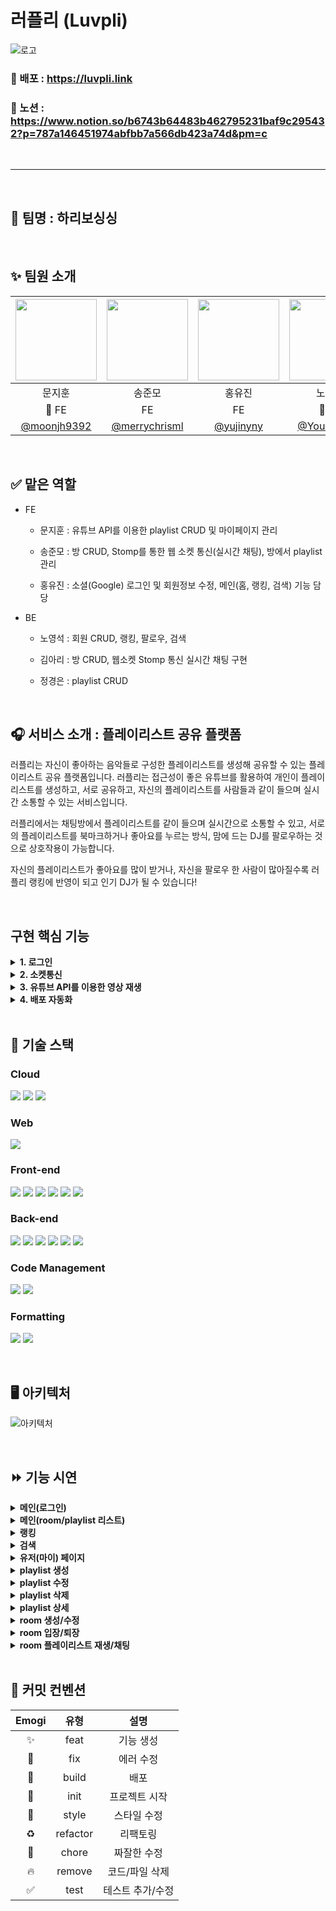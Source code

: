 # 러플리 (Luvpli)

![로고](https://user-images.githubusercontent.com/74370531/205530048-516ae0ad-9cd6-4683-ab1e-104afa0682f6.png)

### 🔗 배포 : https://luvpli.link

### 🔗 노션 : https://www.notion.so/b6743b64483b462795231baf9c295432?p=787a146451974abfbb7a566db423a74d&pm=c

<br/>
<hr/>
<br/>

## 🐻 팀명 : 하리보싱싱 

<br/>

## ✨ 팀원 소개

| <img src="https://user-images.githubusercontent.com/74370531/205542590-a7976816-5e16-4fcd-a8b4-f9fd6f9c5b7e.jpeg" width=130> | <img src="https://user-images.githubusercontent.com/74370531/205542607-04f9d2d8-a721-4614-a31c-8a62975c2174.jpeg" width=130> | <img src="https://user-images.githubusercontent.com/74370531/205542615-6f4d5247-7d2f-4035-8a93-cb1378bf187d.jpeg" width=130> | <img src="https://user-images.githubusercontent.com/74370531/205542630-46f55c38-4dac-4499-a5ea-386f7e335d56.jpg" width=130> | <img src="https://user-images.githubusercontent.com/74370531/205542638-68c63bd6-7059-4c2d-b621-4e1ba38f6f15.jpg" width=130 > | <img src="https://user-images.githubusercontent.com/74370531/205542643-1bae174d-94ce-42f4-a3cf-0ab4db8302f3.jpg" width=130> | 
| :------: | :------: | :------: | :------: | :------: | :------: |
| 문지훈 | 송준모 | 홍유진 | 노영석 | 김아리 | 정경은 |
| 👑 FE | FE | FE | 👑 BE | BE | BE |
|[@moonjh9392](https://github.com/moonjh9392)|[@merrychrisml](https://github.com/merrychrisml)|[@yujinyny](https://github.com/yujinyny)|[@Youngseoki](https://github.com/Youngseoki)|[@lielocks](https://github.com/lielocks)|[@bbororo](https://github.com/bbororo)

<br/>

## ✅ 맡은 역할


- FE
  - 문지훈 : 유튜브 API를 이용한 playlist CRUD 및 마이페이지 관리

  - 송준모 : 방 CRUD, Stomp를 통한 웹 소켓 통신(실시간 채팅), 방에서 playlist 관리

  - 홍유진 : 소셜(Google) 로그인 및 회원정보 수정, 메인(홈, 랭킹, 검색) 기능 담당
- BE
  - 노영석 : 회원 CRUD, 랭킹, 팔로우, 검색

  - 김아리 : 방 CRUD, 웹소켓 Stomp 통신 실시간 채팅 구현

  - 정경은 : playlist CRUD

<br/>

## 🎧 서비스 소개 : 플레이리스트 공유 플랫폼

러플리는 자신이 좋아하는 음악들로 구성한 플레이리스트를 생성해 공유할 수 있는 플레이리스트 공유 플랫폼입니다. 러플리는 접근성이 좋은 유튜브를 활용하여 개인이 플레이리스트를 생성하고, 서로 공유하고, 자신의 플레이리스트를 사람들과 같이 들으며 실시간 소통할 수 있는 서비스입니다. 

러플리에서는 채팅방에서 플레이리스트를 같이 들으며 실시간으로 소통할 수 있고, 서로의 플레이리스트를 북마크하거나 좋아요를 누르는 방식, 맘에 드는 DJ를 팔로우하는 것으로 상호작용이 가능합니다. 

자신의 플레이리스트가 좋아요를 많이 받거나, 자신을 팔로우 한 사람이 많아질수록 러플리 랭킹에 반영이 되고 인기 DJ가 될 수 있습니다!

<br/>

## 구현 핵심 기능

<details>
<summary><b>1. 로그인 </b></summary>
<div markdown="1">

  ```jsx
//액세스 토큰 : 30분 
//리프레시 토큰 : 3일

//로그인시 액세스 토큰,리프레시 토큰 param 으로 받아서 localStorage에 저장

localStorage.setItem('accessToken', accessToken);
localStorage.setItem('refreshToken', refreshToken);

//헤더에 엑세스 토큰 세팅
instance.defaults.headers.Authorization = accessToken;

//만료 로직
//액세스 토큰 만료시 => 서버에서 401 코드를 받음 리프레시 토큰을 담아 재발급 api 요청
//재발급 요청에서 리프레시 토큰 만료 확인 => 서버에서 404 코드 받음 => 로그아웃 
instance.interceptors.response.use(
	(response) => {
		return response;
	},

	async (error) => {
		// 액세스 토큰 만료 => 새 액세스 토큰 발급(연장)
		if (error.response.status === 401) {
			instance
				.post(
					`/api/members/refresh`,
					{},
					{
						headers: {
							RefreshToken: localStorage.getItem('refreshToken'),
						},
					},
				)
				.then((res) => {
					localStorage.setItem('accessToken', res.headers.authorization);

					window.alert('로그인이 연장되었습니다. 새로고침됩니다.');
					window.location.reload();
				})
				.catch((err) => {
					// 리프레시 토큰 만료 => 로그아웃
					if (err.response.status === 404) {
						window.alert('로그인이 만료되었습니다. 홈으로 이동됩니다.');
						window.location.href = '/logout';
					}
				});
		}

		return Promise.reject(error);
	},
);
```

- 쿠키에 토큰을 저장하는 방법도 생각 해봤지만 웹스토리지의 여러가지 이점으로 인해 로컬스토리지에 저장하기로 결정

## Web Storage

- 쿠키와 달리 자동 전송의 위험성이 없음
- **오리진(Origin)**(도메인,프로토콜,포트) 단위로 접근이 제한되는 특성 덕분에 **CSRF로 부터 안전**
- 쿠키보다 **큰 저쟝 용량 지원**(모바일 2.5MB, 데스크탑 5~10MB)
- 서버가 HTTP 헤더를 통해 스토리지 객체를 조작할 수 없음(웹 스토리지 객체 조작은 JavaScript 내에서만 수행)
- 오직 **문자형(string)** 데이터 타입만 지원
- **로컬 스토리지(Local Storage)** 와 **세션 스토리지(Session Storage)** 가 있으며, 같은 Storage 객체를 상속하기 때문에 메서드가 동일  
  
</div>
</details>

<details>
<summary><b>2. 소켓통신</b></summary>
<div markdown="1">
  
  채팅을 위해 Stomp사용

![image](https://user-images.githubusercontent.com/45509511/207283679-7f6944e0-f963-4ed8-b00c-a5a81b735800.png)

Stomp는 위의 사진과 같은 구조를 하고있음

- connect : 소켓을 연결
- subcribe(구독) : 서버로부터 받는 응답을 처리
- activate(활성화) : 데이터를 send 하기 위해 소켓을 활성화 activate 하면 connect도 같이됨
- publish(send) : 데이터를 서버로 보냄

문제점

- activate 상태에서 event가 발생하면 connect의 연결상태가 false로 바뀌어 event가 발생할때마다 activate를 해줘야함
- 이 증상으로 인하여 서버의 용량이 작으면(EC2 프리티어 사용함) 과부하가 걸려 페이지가 아예 먹통이 되버린다.
  
![image](https://user-images.githubusercontent.com/45509511/207283582-c9880a97-26fd-4416-91b9-74eec72aed52.png)

해결방법

- connect의 연결상태가 false여도 최초에 생성한 subcribe는 살아있어서 서버로 부터 응답을 받을수 있는것을 발견
- event가 발생할때 마다 activate 하지않고 데이터를 보낼때만 activate하는 것으로 변경
- 여기서 다시 <span style="color:red"> **문제** </span> 가 발생 activate ⇒ publish 하는데 activate 되는동안 publish가 먼저 전송되어 연결이 활성화 되어있지 않다는 오류가 발생
- publish하기전에 activate가 될수있는 시간을 벌기위해 publish를 settimeout으로 감싸주어 지연시간을 생성하여 해결함
  
</div>
</details>

<details>
<summary><b>3. 유튜브 API를 이용한 영상 재생</b></summary>
<div markdown="1">

- 영상의 url에서 videoId를 추출하여 유튜브 api에 해당 영상의 데이터 요청
- 받아온 데이터를 DB에 저장 후 여러가지 용도로 사용함

```tsx
https://www.googleapis.com/youtube/v3/videos?id=${id}&key=${process.env.REACT_APP_YOUTUBE_KEY}
//위의 주소로 get 요청을 하면 해당영상의 정보를 받아올 수 있음
//id : 예를 들면 https://www.youtube.com/watch?v=D6cEVIJNlp8 wathc?v={여기가 id}

getYouTubeMusic(videoId)
				.then((res) => {
					if (res.items[0]?.snippet) {
						result = true;
						musicInfo.videoId = videoId;
						musicInfo.url = url;
						musicInfo.channelTitle = res.items[0].snippet.channelTitle;
						musicInfo.title = res.items[0].snippet.title;
						if (res.items[0].snippet.thumbnails.maxres) {
							musicInfo.thumbnail = res.items[0].snippet.thumbnails.maxres.url;
						} else {
							musicInfo.thumbnail = res.items[0].snippet.thumbnails.medium.url;
						}
					}
				})
//url : 영상의 유튜브 주소
//videoId : player를 재생시킬때 필요한 id
//channelTitle : 채널 아이디
//title : 영상 제목
//thumbnail : 썸네일

//데이터들을 저장하여 화면에 보여줄때나 플레이어를 재생 시킬때 사용
```

- react-youtube를 이용하여 영상 재생

```tsx
<YouTube
								videoId={videoId}
								opts={opts}
								onReady={onReady}
								onPlay={onPlay}
							/>

//videoId : 재생될 영상의 videoId
//opts : player의 default 옵션
//onReady : 영상이 준비되었을때 실행할 메소드
//onPlay : 영상이 play 되었을때 실행할 메소드
```

- 화면에서는 player의 크기를 0으로 하여 보이지 않게하고 소리만 들리게 만들어 영상을 보는것이 아닌 음악감상을 하는 느낌을 주게 만들었다.
</div>
</details>

<details>
<summary><b>4. 배포 자동화</b></summary>
<div markdown="1">

- githubAction 으로 dev branch에 push 하면 자동으로 AWS S3에 빌드/배포 되도록 만듬

```yaml
# .github/workflows/main.yml
name: client
on:
  push:
    branches:
      - dev
env:
  REACT_APP_STACK_SERVER: ${{ secrets.REACT_APP_STACK_SERVER }}
  REACT_APP_YOUTUBE_KEY: ${{ secrets.REACT_APP_YOUTUBE_KEY }}
  REACT_APP_STACK_WS_SERVER: ${{ secrets.REACT_APP_STACK_WS_SERVER}}
  REACT_APP_ADMIN_EMAIL_01: ${{secrets.REACT_APP_ADMIN_EMAIL_01}}
  REACT_APP_ADMIN_EMAIL_02: ${{secrets.REACT_APP_ADMIN_EMAIL_02}}
  REACT_APP_ADMIN_EMAIL_03: ${{secrets.REACT_APP_ADMIN_EMAIL_03}}
jobs:
  build:
    runs-on: ubuntu-20.04
    steps:
      - name: Checkout source code.
        uses: actions/checkout@v2

      - name: Install dependencies
        run: npm install
        working-directory: ./client
      - name: Build
        run: npm run build
        env:
          CI: ""
        working-directory: ./client
      - name: SHOW AWS CLI VERSION
        env:
          AWS_ACCESS_KEY_ID: ${{ secrets.AWS_ACCESS_KEY_ID }}
          AWS_SECRET_ACCESS_KEY: ${{ secrets.AWS_SECRET_ACCESS_KEY }}
          AWS_EC2_METADATA_DISABLED: true
        run: |
          aws --version
      - name: Sync Bucket
        env:
          AWS_ACCESS_KEY_ID: ${{ secrets.AWS_ACCESS_KEY_ID }}
          AWS_SECRET_ACCESS_KEY: ${{ secrets.AWS_SECRET_ACCESS_KEY }}
          AWS_EC2_METADATA_DISABLED: true
        run: |
          aws s3 sync \
            --region ap-northeast-2 \
            build s3://luvpli \
            --delete
        working-directory: ./client
```

- github에 repository에 올라가면 안되는 중요한 정보들은 로컬에서는 env를 만들어 사용하였으나 action에서는 적용되지 않기 때문에 secret key를 만들어 사용하였다.
- 배포 순서 : github Action ⇒ AWS S3(http) ⇒ AWS CloudFront(https) ⇒ AWS Route53(도메인 변경)
- Action ⇒ S3는 자동으로 배포되지만 CloudFront는 일정시간마다 재배포되기 때문에 push한 즉시 반영결과를 보고싶다면 CloudFront의 무효화 기능을 이용해야했다.
</div>
</details>

<br/>

## 🚀 기술 스택

### Cloud
<img src="https://img.shields.io/badge/Amazon S3-569A31?style=for-the-badge&logo=Amazon S3&logoColor=white"/> <img src="https://img.shields.io/badge/Amazon RDS-527FFF?style=for-the-badge&logo=Amazon RDS&logoColor=white"/> <img src="https://img.shields.io/badge/Amazon EC2-FF9900?style=for-the-badge&logo=Amazon EC2&logoColor=white"/>

### Web
<img src="https://img.shields.io/badge/Stomp-black?style=for-the-badge&logoColor=white"/>

### Front-end
<img src="https://img.shields.io/badge/TypeScript-3178C6?style=for-the-badge&logo=TypeScript&logoColor=white"/> <img src="https://img.shields.io/badge/React-20232a?style=for-the-badge&logo=React&logoColor=61DAFB"/> <img src="https://img.shields.io/badge/React Router-CA4245?style=for-the-badge&logo=React Router&logoColor=white"/> <img src="https://img.shields.io/badge/Redux Toolkit-764ABC?style=for-the-badge&logo=redux&logoColor=white"/> <img src="https://img.shields.io/badge/Styled Components-DB7093?style=for-the-badge&logo=Styled Components&logoColor=white"/> <img src="https://img.shields.io/badge/axios-5A29E4?style=for-the-badge&logo=axios&logoColor=white"/>

### Back-end
<img src="https://img.shields.io/badge/Spring Boot-6DB33F?style=for-the-badge&logo=Spring Boot&logoColor=white"/> <img src="https://img.shields.io/badge/Spring Security-6DB33F?style=for-the-badge&logo=Spring Security&logoColor=white"/> <img src="https://img.shields.io/badge/Spring Data JPA-6DB33F?style=for-the-badge&logoColor=white"/> <img src="https://img.shields.io/badge/JWT-black?style=for-the-badge&logo=JSON%20web%20tokens&logoColor=white"/> <img src="https://img.shields.io/badge/OAUTH 2.0-black?style=for-the-badge&&logoColor=white"/> <img src="https://img.shields.io/badge/MySQL-4479A1?style=for-the-badge&logo=MySQL&logoColor=white"/>

### Code Management
<img src="https://img.shields.io/badge/Git-F05032?style=for-the-badge&logo=Git&logoColor=white"/> <img src="https://img.shields.io/badge/GitHub-black?style=for-the-badge&logo=GitHub&logoColor=white"/>

### Formatting
<img src="https://img.shields.io/badge/ESLint-4B32C3?style=for-the-badge&logo=ESLint&logoColor=white"/> <img src="https://img.shields.io/badge/Prettier-F7B93E?style=for-the-badge&logo=Prettier&logoColor=black"/>

<br/>

## 🖥️ 아키텍처

![아키텍처](https://user-images.githubusercontent.com/74370531/205537012-98c79bf2-4115-4996-a228-945ebf5e4623.png)

<br/>

## ⏩ 기능 시연

<details>
<summary><b>메인(로그인)</b></summary>
<div markdown="1">

![로그인](https://user-images.githubusercontent.com/74370531/205856932-0ba8e78b-ea5a-4bdf-8326-d9af2aaabd6a.gif)

- 러플리 사이트에 접속하면 헤더 오른쪽 상단에 로그인 버튼을 눌러 소셜 로그인을 할 수 있습니다.

- 로그인 된 상태에서 헤더 상단의 본인 정보를 클릭하면 마이페이지로 가거나 로그아웃을 할 수 있습니다.
</div>
</details>

<details>
<summary><b>메인(room/playlist 리스트)</b></summary>
<div markdown="1">

![메인](https://user-images.githubusercontent.com/74370531/205857913-0ed5147e-cd55-41fb-8fbe-a598a6702ad0.gif)

- 메인페이지는 방 메인페이지와 플레이리스트 메인페이지로 나뉘어져 있습니다.

- 방 메인페이지의 경우 현재 생성되어있는 모든 방을 보여주는 전체 리스트와 랭킹에 등재되어 있는 인기 DJ의 방을 보여주는 인기 DJ 방송 리스트, 그리고 가장 많은 인원이 접속해있는 방을 보여주는 가장 많은 청취자가 있는 방송 리스트로 나뉘어져 있습니다.

- 로그인 한 상태라면 방 메인페이지에서 방 생성과 방 접속이 가능합니다.

- 메인페이지의 경우 사용자 참여 및 컨텐츠 탐색에 용이한 무한스크롤로 페이지네이션을 대체했습니다.

- 플레이리스트 메인페이지의 경우 가장 많은 좋아요를 받은 플레이리스트 목록과 랭킹에 등재된 인기 DJ의 플레이리스트 목록, 그리고 전체 플레이리스트 목록으로 구성되어 있습니다.

- 로그인 한 상태라면 플레이리스트 메인페이지에서 플레이리스트 생성과 플레이리스트 상세 조회가 가능합니다.
</div>
</details>

<details>
<summary><b>랭킹</b></summary>
<div markdown="1">

![랭킹](https://user-images.githubusercontent.com/74370531/205857115-d5f1856a-edbd-421e-a964-f5fe4c82f585.gif)

- 러플리에서는 플레이리스트 좋아요와 DJ를 팔로우한 팔로워 수를 합산하여 스코어를 책정하고 높은 순서대로 랭킹에 등재됩니다. 랭킹의 경우 일정시간마다 갱신됩니다.

- 러플리에서는 스코어 점수에 따라 등급을 부여받습니다. 등급은 해당 유저 페이지에서 조회 가능합니다.

<img src="https://user-images.githubusercontent.com/74370531/205537682-3adadbb5-c1d5-4ef3-9345-1be16ea4485e.png" style="width: 300px"/>
</div>
</details>

<details>
<summary><b>검색</b></summary>
<div markdown="1">

![검색](https://user-images.githubusercontent.com/74370531/205857144-2f5a4436-696e-4527-929b-28e68569b8ce.gif)

- 검색 페이지에서는 유저, 플레이리스트, 방을 대분류로 선택하여 검색할 수 있습니다.

- 방의 경우 제목, 장르, 방장명을 소분류로 설정, 플레이리스트의 경우 플레이리스트 제목, 장르, 플레이리스트 생성 유저를 소분류로 설정, 유저의 경우 유저명을 소분류로 설정해 검색합니다.

- 검색 했을 때 해당 방 / 플레이리스트의 장르 태그를 클릭할 경우 해당 장르 태그를 가진 모든 방 / 플레이리스트를 조회합니다.
</div>
</details>

<details>
<summary><b>유저(마이) 페이지</b></summary>
<div markdown="1">

![my1](https://user-images.githubusercontent.com/45509511/205621702-51271264-4ead-4bef-8e79-83680a0af941.gif)

![my2](https://user-images.githubusercontent.com/45509511/205621717-02734795-9f49-471c-84e5-84a4f2decf5c.gif)

- 유저의 페이지에는 닉네임, 자기소개, 유저의 등급을 확인할 수 있습니다. 등급은 랭킹에서 책정되는 스코어에 따라 나뉩니다.

- 본인의 페이지일 경우 닉네임과 자기소개 변경이 가능합니다. 여기서 닉네임은 중복된 이름을 허용하지 않습니다.

- 유저 페이지에서는 해당 유저의 플레이리스트 목록, 해당 유저가 북마크한 플레이리스트 목록, 팔로우 한 DJ를 확인할 수 있습니다. 본인의 페이지일 경우 플레이리스트 생성이 가능하고 생성되어 있는 플레이리스트 수정 및 삭제가 가능합니다. 또한 북마크한 플레이리스트를 해제하거나 팔로우한 DJ를 언팔로우할 수 있습니다.
</div>
</details>

<details>
<summary><b>playlist 생성</b></summary>
<div markdown="1">

![create](https://user-images.githubusercontent.com/45509511/205621776-91feb88c-8000-4476-8b07-dbeb6aa08aa5.gif)

- 플레이리스트는 자신만 볼 수 있게 비공개 설정이 가능합니다.

- 플레이리스트 제목을 설정하고 카테고리를 설정한 후 유튜브 URL을 입력해 추가 버튼을 누르면 플레이리스트 노래 목록에 추가됩니다. 플레이리스트 제목의 경우 20자 이내의 제목 설정이 가능합니다.
</div>
</details>

<details>
<summary><b>playlist 수정</b></summary>
<div markdown="1">

![modify](https://user-images.githubusercontent.com/45509511/205621809-750f5727-4568-4bf5-8093-80e10a956f50.gif)

- 플레이리스트 수정 페이지에서는 플레이리스트 제목, 카테고리, 플레이리스트 노래 목록을 수정할 수 있습니다. 플레이리스트 노래 목록이 2개 이상일 경우 순서를 바꾸고 싶은 노래를 드래그하면 노래의 순서를 원하는 곳으로 이동시킬 수 있습니다.
</div>
</details>

<details>
<summary><b>playlist 삭제</b></summary>
<div markdown="1">

![delete](https://user-images.githubusercontent.com/45509511/205621826-0e9e5257-8d31-49ca-a790-109927bffea3.gif)

- 플레이리스트 상세 페이지에서 삭제 버튼을 누르면 플레이리스트가 삭제됩니다.
</div>
</details><details>
<summary><b>playlist 상세</b></summary>
<div markdown="1">

![detail](https://user-images.githubusercontent.com/45509511/205621905-463530da-fd0a-45b2-81ee-a504eaaf8feb.gif)

- 플레이리스트 상세 페이지에서는 해당 플레이리스트를 좋아요하거나 북마크할 수 있습니다. 본인의 플레이리스트일 경우 수정 및 삭제가 가능하고 플레이리스트 노래 목록에 있는 노래를 클릭하면 해당 유튜브 URL로 이동합니다.
</div>
</details>

<details>
<summary><b>room 생성/수정</b></summary>
<div markdown="1">

<p align="center">
<img src="https://user-images.githubusercontent.com/80391881/205555014-c9317b69-cde0-47d4-a7a1-128947e279ef.gif" style="width: 1000px"/>
</p>

- 방 메인페이지에서 로그인한 상태로 방 만들기 버튼을 클릭할 경우 방 만들기 모달이 나타납니다. 방 제목의 경우 20자 이내로 작성해야 하고 비밀번호를 설정할 수 있습니다. 플레이리스트 추가 버튼을 눌러 해당 방의 플레이리스트를 설정합니다. 설정할 수 있는 플레이리스트는 본인의 플레이리스트 혹은 북마크한 플레이리스트를 선택할 수 있습니다.

- 방에 들어간 이후 방을 만든 사람은 방장 권한을 받습니다. 방장은 오른쪽 하단 채팅방에 참여한 인원 리스트에 방장 아이콘을 부여받습니다. 방장은 방 수정을 할 수 있습니다. 방 수정은 방 제목만 가능합니다.
</div>
</details>

<details>
<summary><b>room 입장/퇴장</b></summary>
<div markdown="1">

<p align="center">
<img src="https://user-images.githubusercontent.com/80391881/205556051-e626f1be-91bc-4e76-8df4-d807ac65b28e.gif" style="width: 1000px"/>
</p>

- 러플리의 유저는 로그인 한 후 메인페이지에 있는 방을 클릭하면 방 입장이 가능합니다. 방의 비밀번호가 존재할 경우 비밀번호를 입력해야 합니다. 방에 입장하면 플레이리스트 안내 모달이 나타납니다.

- 방 나가기를 클릭하면 방을 나갈 수 있습니다. 방에 본인밖에 없을 때 방을 나가게 되면 해당 방은 삭제됩니다.(운영자의 방은 삭제되지 않습니다.)
</div>
</details>

<details>
<summary><b>room 플레이리스트 재생/채팅</b></summary>
<div markdown="1">

<p align="center">
<img src="https://user-images.githubusercontent.com/80391881/205557849-c3e67c13-30d0-4e1e-9edd-a2042b208a99.gif" style="width: 1000px"/>
</p>

- 방에 들어간 이후 오른쪽에 있는 플레이리스트 재생 버튼을 누르면 플레이리스트에 있는 노래가 재생됩니다. 현재 재생되고 있는 노래는 플레이리스트 노래 제목 옆에 스테레오 아이콘으로 표시됩니다.

- 노래가 끝나면 다음 노래가 자동 재생 됩니다.

- 오른쪽 화살표 버튼을 누르면 다음 곡 재생, 왼쪽 화살표 버튼을 누르면 이전 곡 재생이 됩니다. 볼륨 버튼을 클릭하면 음소거를 할 수 있습니다.

- 같은 방에 있는 인원들은 실시간 채팅이 가능합니다. 오른쪽 하단에는 채팅방에 참여한 인원이 표시됩니다. 표시된 인원을 팔로우하거나 표시된 인원의 유저 페이지로 이동이 가능합니다.
</div>
</details>

<br/>

## 📝 커밋 컨벤션

| Emogi | 유형 | 설명 |
| :------: | :------: | :------: |
| ✨ | feat | 기능 생성 |
| 🐛 | fix | 에러 수정 |
| 🚀 | build | 배포 |
| 🎉 | init | 프로젝트 시작 |
| 💄 | style | 스타일 수정 |
| ♻️ | refactor | 리팩토링 |
| 🔨 | chore | 짜잘한 수정 |
| 🔥 | remove | 코드/파일 삭제 |
| ✅ | test | 테스트 추가/수정 |
